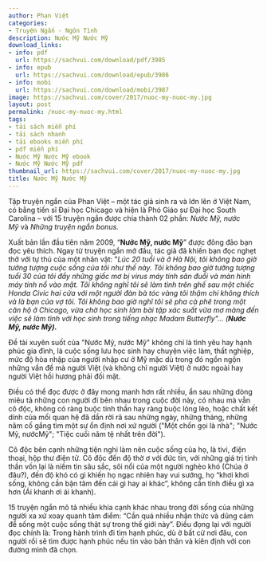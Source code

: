 ```yaml
---
author: Phan Việt
categories:
- Truyện Ngắn - Ngôn Tình
description: Nước Mỹ Nước Mỹ
download_links:
- info: pdf
  url: https://sachvui.com/download/pdf/3985
- info: epub
  url: https://sachvui.com/download/epub/3986
- info: mobi
  url: https://sachvui.com/download/mobi/3987
image: https://sachvui.com/cover/2017/nuoc-my-nuoc-my.jpg
layout: post
permalink: /nuoc-my-nuoc-my.html
tags:
- tải sách miễn phí
- tải sách nhanh
- tải ebooks miễn phí
- pdf miễn phí
- Nước Mỹ Nước Mỹ ebook
- Nước Mỹ Nước Mỹ pdf
thumbnail_url: https://sachvui.com/cover/2017/nuoc-my-nuoc-my.jpg
title: Nước Mỹ Nước Mỹ
---
```


 <div class="item-desc text-justify"> <p>Tập truyện ngắn của Phan Việt – một tác giả sinh ra và lớn lên ở Việt Nam, có bằng tiến sĩ Đại học Chicago và hiện là Phó Giáo sư Đại học South Carolina – với 15 truyện ngắn được chia thành 02 phần: <em>Nước Mỹ, nước Mỹ</em> và <em>Những truyện ngắn bonus.</em></p><p>Xuất bản lần đầu tiên năm 2009, “<strong>Nước Mỹ, nước Mỹ</strong>” được đông đảo bạn đọc yêu thích. Ngay từ truyện ngắn mở đầu, tác giả đã khiến bạn đọc nghẹt thở với tự thú của một nhân vật: "<em>Lúc 20 tuổi và ở Hà Nội, tôi không bao giờ tưởng tượng cuộc sống của tôi như thế này. Tôi không bao giờ tưởng tượng tuổi 30 của tôi đầy những giấc mơ bị virus máy tính săn đuổi và màn hình máy tính nổ vào mặt. Tôi không nghĩ tôi sẽ làm tình trên ghế sau một chiếc Honda Civic hai cửa với một người đàn bà tóc vàng tôi thậm chí không thích và là bạn của vợ tôi. Tôi không bao giờ nghĩ tôi sẽ pha cà phê trong một căn hộ ở Chicago, vừa chờ học sinh làm bài tập xác suất vừa mơ màng đến việc sẽ làm tình với học sinh trong tiếng nhạc Madam Butterfly"... (<strong>Nước Mỹ, nước Mỹ).</strong></em></p><p>Đề tài xuyên suốt của "Nước Mỹ, nước Mỹ" không chỉ là tình yêu hay hạnh phúc gia đình, là cuộc sống lưu học sinh hay chuyện việc làm, thất nghiệp, mức độ hòa nhập của người nhập cư ở Mỹ mặc dù trong đó ngồn ngộn những vấn đề mà người Việt (và không chỉ người Việt) ở nước ngoài hay người Việt hồi hương phải đối mặt.</p><p>Điều có thể đọc được ở đây mong manh hơn rất nhiều, ẩn sau những dòng miêu tả những con người đi bên nhau trong cuộc đời này, có nhau mà vẫn cô độc, không có ràng buộc tinh thần hay ràng buộc lỏng lẻo, hoặc chất kết dính của mối quan hệ đã dần rời rã sau những ngày, những tháng, những năm cố gắng tìm một sự ổn định nơi xứ người ("Một chốn gọi là nhà"; "Nước Mỹ, nướcMỹ"; "Tiệc cuối năm tệ nhất trên đời").</p><p>Cô độc bên cạnh những tiện nghi làm nên cuộc sống của họ, là tivi, điện thoại, hộp thư điện tử. Cô độc đến độ thờ ơ với đức tin, với những giá trị tinh thần vốn lại là niềm tin sâu sắc, sôi nổi của một người nghèo khó (Chúa ở đâu?), đến độ khó có gì khiến họ ngạc nhiên hay vui sướng, họ “khơi khơi sống, không cần bận tâm đến cái gì hay ai khác”, không cần tính điều gì xa hơn (Ái khanh ơi ái khanh).</p><p>15 truyện ngắn mô tả nhiều khía cạnh khác nhau trong đời sống của những người xa xứ xoay quanh tâm điểm: “Cần quá nhiều nhận thức và dũng cảm để sống một cuộc sống thật sự trong thế giới này”. Điều đọng lại với người đọc chính là: Trong hành trình đi tìm hạnh phúc, dù ở bất cứ nơi đâu, con người rồi sẽ tìm được hạnh phúc nếu tin vào bản thân và kiên định với con đường mình đã chọn.</p> </div>